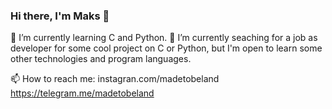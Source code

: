 ### Hi there, I'm Maks 👋

🌱 I’m currently learning C and Python.
🔭 I’m currently seaching for a job as developer for some cool project on C or Python, but I'm open to learn some other technologies and program languages.

📫 How to reach me: instagran.com/madetobeland
                    https://telegram.me/madetobeland

<!--
**made-to-be-land/made-to-be-land** is a ✨ _special_ ✨ repository because its `README.md` (this file) appears on your GitHub profile.

Here are some ideas to get you started:

- 🔭 I’m currently working on ...
- 🌱 I’m currently learning ...
- 👯 I’m looking to collaborate on ...
- 🤔 I’m looking for help with ...
- 💬 Ask me about ...
- 📫 How to reach me: ...
- 😄 Pronouns: ...
- ⚡ Fun fact: ...
-->
